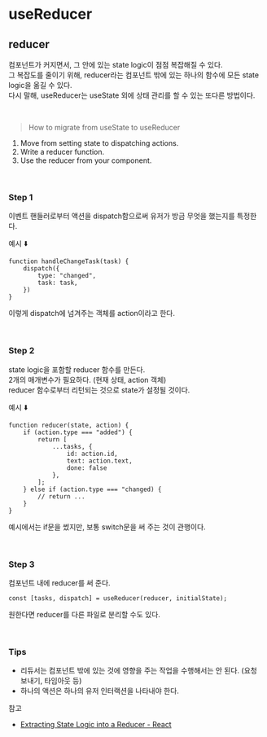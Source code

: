 # useReducer

## reducer

<p>
컴포넌트가 커지면서, 그 안에 있는 state logic이 점점 복잡해질 수 있다.<br>
그 복잡도를 줄이기 위해, reducer라는 컴포넌트 밖에 있는 하나의 함수에 모든 state logic을 옮길 수 있다.<br>
다시 말해, useReducer는 useState 외에 상태 관리를 할 수 있는 또다른 방법이다.<br>
</p>
<br>

> How to migrate from useState to useReducer

1. Move from setting state to dispatching actions.
2. Write a reducer function.
3. Use the reducer from your component.

<br>

### Step 1

<p>
이벤트 핸들러로부터 액션을 dispatch함으로써 유저가 방금 무엇을 했는지를 특정한다.<br>

예시 ⬇️

```
function handleChangeTask(task) {
    dispatch({
        type: "changed",
        task: task,
    })
}
```

이렇게 dispatch에 넘겨주는 객체를 action이라고 한다.

</p>
<br>

### Step 2

<p>
state logic을 포함할 reducer 함수를 만든다.<br>
2개의 매개변수가 필요하다. (현재 상태, action 객체)<br>
reducer 함수로부터 리턴되는 것으로 state가 설정될 것이다.<br>

예시 ⬇️

```
function reducer(state, action) {
    if (action.type === "added") {
        return [
            ...tasks, {
                id: action.id,
                text: action.text,
                done: false
            },
        ];
    } else if (action.type === "changed) {
        // return ...
    }
}
```

예시에서는 if문을 썼지만, 보통 switch문을 써 주는 것이 관행이다.

</p>
<br>

### Step 3

<p>
컴포넌트 내에 reducer를 써 준다.

```
const [tasks, dispatch] = useReducer(reducer, initialState);
```

원한다면 reducer를 다른 파일로 분리할 수도 있다.

</p>
<br>

### Tips

- 리듀서는 컴포넌트 밖에 있는 것에 영향을 주는 작업을 수행해서는 안 된다. (요청 보내기, 타임아웃 등)
- 하나의 액션은 하나의 유저 인터랙션을 나타내야 한다.

참고

- <a href="https://react.dev/learn/extracting-state-logic-into-a-reducer">Extracting State Logic into a Reducer - React</a>
